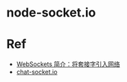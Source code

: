 # node-socket.io

# Ref

- [WebSockets 简介：将套接字引入网络](https://www.html5rocks.com/zh/tutorials/websockets/basics/)  
- [chat-socket.io](https://github.com/lcxfs1991/chat-socket.io)
